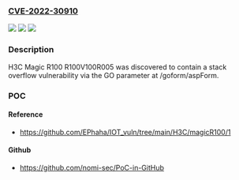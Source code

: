 ### [CVE-2022-30910](https://cve.mitre.org/cgi-bin/cvename.cgi?name=CVE-2022-30910)
![](https://img.shields.io/static/v1?label=Product&message=n%2Fa&color=blue)
![](https://img.shields.io/static/v1?label=Version&message=n%2Fa&color=blue)
![](https://img.shields.io/static/v1?label=Vulnerability&message=n%2Fa&color=brighgreen)

### Description

H3C Magic R100 R100V100R005 was discovered to contain a stack overflow vulnerability via the GO parameter at /goform/aspForm.

### POC

#### Reference
- https://github.com/EPhaha/IOT_vuln/tree/main/H3C/magicR100/1

#### Github
- https://github.com/nomi-sec/PoC-in-GitHub

